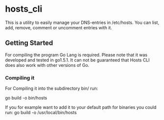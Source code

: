 # hosts_cli

This is a utility to easily manage your DNS-entries in /etc/hosts. You can list, add, remove, comment or uncomment entries with it.

## Getting Started
For compiling the program Go Lang is required. Please note that it was developed and tested in go1.5.1. It can not be guaranteed that Hosts CLI does also work with other versions of Go.

### Compiling it

For Compiling it into the subdirectory bin/ run:

  go build -o bin/hosts

If you for example want to add it to your default path for binaries you could run:
    go build -o /usr/local/bin/hosts
